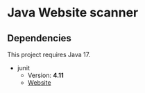 # Java Website scanner
	
## Dependencies
This project requires Java 17.
* junit 
   * Version: **4.11**
   * [Website](https://junit.org/junit5/) 
